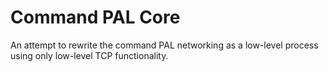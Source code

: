# Command PAL Core

An attempt to rewrite the command PAL networking as a low-level process using
only low-level TCP functionality.
